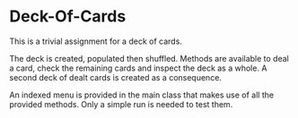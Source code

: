# Deck-Of-Cards
This is a trivial assignment for a deck of cards.

The deck is created, populated then shuffled. Methods are available to deal a card, check the remaining cards and inspect the deck as a whole.
A second deck of dealt cards is created as a consequence.


An indexed menu is provided in the main class that makes use of all the provided methods. Only a simple run is needed to test them.
